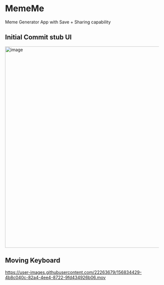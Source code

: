 # MemeMe
Meme Generator App with Save + Sharing capability

## Initial Commit stub UI

<img width="661" alt="image" src="https://user-images.githubusercontent.com/22263679/156644175-37c5d677-de76-46c8-9c1b-ed61abd2e4fe.png">


## Moving Keyboard

https://user-images.githubusercontent.com/22263679/156834429-4b8c040c-82a4-4ee4-8722-9fd434926b06.mov
